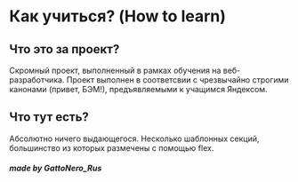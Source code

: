 # Как учиться? (How to learn)
## Что это за проект?
Скромный проект, выполненный в рамках обучения на веб-разработчика. Проект выполнен в соответсвии с чрезвычайно строгими канонами (привет, БЭМ!), предъявляемыми к учащимся Яндексом.
## Что тут есть?
Абсолютно ничего выдающегося. Несколько шаблонных секций, большинство из которых размечены с помощью flex.
##### made by GattoNero_Rus

